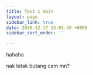 ```yaml
---
title: Test 1 main
layout: page
sidebar_link: true
date: 2018-12-17 13:01:38 +0000
sidebar_sort_order: ''

---
```

hahaha

nak letak butang cam mn?